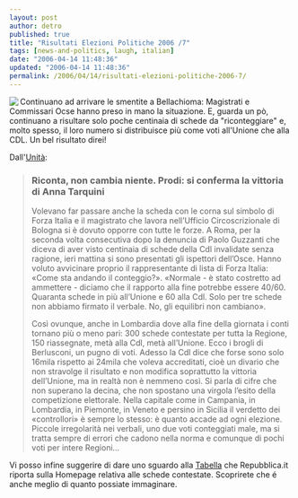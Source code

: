 ```yaml
---
layout: post
author: detro
published: true
title: "Risultati Elezioni Politiche 2006 /7"
tags: [news-and-politics, laugh, italian]
date: "2006-04-14 11:48:36"
updated: "2006-04-14 11:48:36"
permalink: /2006/04/14/risultati-elezioni-politiche-2006-7/
---
```


<img src="http://www.unita.it/images/2006aprile/0414urne.jpg" align="left" />
Continuano ad arrivare le smentite a Bellachioma: Magistrati e Commissari Ocse hanno preso in mano la situazione.
E, guarda un pò, continuano a risultare solo poche centinaia di schede da "riconteggiare" e, molto spesso, il loro numero si distribuisce più come voti all'Unione che alla CDL.
Un bel risultato direi!

Dall'<a href="http://www.unita.it/index.asp?SEZIONE_COD=HP&TOPIC_TIPO=&TOPIC_ID=48761">Unità</a>:
<blockquote><h3>Riconta, non cambia niente. Prodi: si conferma la vittoria
di Anna Tarquini</h3>

Volevano far passare anche la scheda con le corna sul simbolo di Forza Italia e il magistrato che lavora nell’Ufficio Circoscrizionale di Bologna si è dovuto opporre con tutte le forze. A Roma, per la seconda volta consecutiva dopo la denuncia di Paolo Guzzanti che diceva di aver visto centinaia di schede della Cdl invalidate senza ragione, ieri mattina si sono presentati gli ispettori dell’Osce. Hanno voluto avvicinare proprio il rappresentante di lista di Forza Italia: «Come sta andando il conteggio?». «Normale - è stato costretto ad ammettere - diciamo che il rapporto alla fine potrebbe essere 40/60. Quaranta schede in più all’Unione e 60 alla Cdl. Solo per tre schede non abbiamo firmato il verbale. No, gli equilibri non cambiano».

Così ovunque, anche in Lombardia dove alla fine della giornata i conti tornano più o meno pari: 300 schede contestate per tutta la Regione, 150 riassegnate, metà alla Cdl, metà all’Unione. Ecco i brogli di Berlusconi, un pugno di voti. Adesso la Cdl dice che forse sono solo 16mila rispetto ai 24mila che voleva accreditati, cioè un divario che non stravolge il risultato e non modifica soprattutto la vittoria dell’Unione, ma in realtà non è nemmeno così. Si parla di cifre che non superano la decina, che non spostano una virgola l’esito della competizione elettorale. Nella capitale come in Campania, in Lombardia, in Piemonte, in Veneto e persino in Sicilia il verdetto dei «controllori» è sempre lo stesso: è quanto accade ad ogni elezione. Piccole irregolarità nei verbali, uno due voti conteggiati male, ma si tratta sempre di errori che cadono nella norma e comunque di pochi voti per intere Regioni...</blockquote>

<!--more-->
Vi posso infine suggerire di dare uno sguardo alla <a href="http://www.repubblica.it/popup/servizi/2006/schedecontestate/1.html">Tabella</a> che Repubblica.it riporta sulla Homepage relativa alle schede contestate. Scoprirete che é anche meglio di quanto possiate immaginare.

